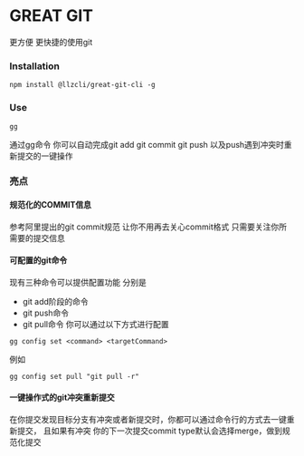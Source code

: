 # GREAT GIT
更方便 更快捷的使用git

### Installation

<a name="installation"></a>

```shell
npm install @llzcli/great-git-cli -g
```

### Use
```shell
gg
```

通过gg命令 你可以自动完成git add  git commit  git push 以及push遇到冲突时重新提交的一键操作

### 亮点

#### 规范化的COMMIT信息
参考阿里提出的git commit规范 让你不用再去关心commit格式 只需要关注你所需要的提交信息

#### 可配置的git命令
现有三种命令可以提供配置功能 分别是
- git add阶段的命令
- git push命令
- git pull命令
你可以通过以下方式进行配置
```shell
gg config set <command> <targetCommand>
```
例如
```shell
gg config set pull "git pull -r"
```

#### 一键操作式的git冲突重新提交
在你提交发现目标分支有冲突或者新提交时，你都可以通过命令行的方式去一键重新提交，
且如果有冲突 你的下一次提交commit type默认会选择merge，做到规范化提交